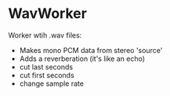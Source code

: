 # WavWorker
Worker wtih .wav files:
- Makes mono PCM data from stereo 'source'
- Adds a reverberation (it's like an echo)
- cut last seconds
- cut first seconds
- change sample rate
